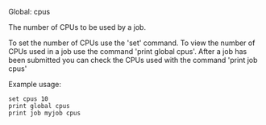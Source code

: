 Global: cpus

The number of CPUs to be used by a job.

To set the number of CPUs use the 'set' command.
To view the number of CPUs used in a job use the command 'print global cpus'.
After a job has been submitted you can check the CPUs used with the command 'print job <jobname> cpus'

Example usage:

    set cpus 10
    print global cpus
    print job myjob cpus


